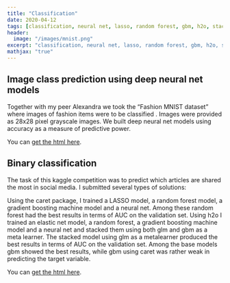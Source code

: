 ```yaml
---
title: "Classification"
date: 2020-04-12
tags: [classification, neural net, lasso, random forest, gbm, h2o, stacked model]
header:
  image: "/images/mnist.png"
excerpt: "classification, neural net, lasso, random forest, gbm, h2o, stacked model"
mathjax: "true"
---
```


## Image class prediction using deep neural net models
Together with my peer Alexandra we took the “Fashion MNIST dataset” where images of fashion items were to be classified . Images were provided as 28x28 pixel grayscale images. We built deep neural net models using accuracy as a measure of predictive power.

You can [get the html here](/assets/image_class_prediction.html).

## Binary classification
The task of this kaggle competition was to predict which articles are shared the most in social media. I submitted several types of solutions:

Using the caret package, I trained a LASSO model, a random forest model, a gradient boosting machine model and a neural net. Among these random forest had the best results in terms of AUC on the validation set. Using h2o I trained an elastic net model, a random forest, a gradient boosting machine model and a neural net and stacked them using both glm and gbm as a meta learner. The stacked model using glm as a metalearner produced the best results in terms of AUC on the validation set. Among the base models gbm showed the best results, while gbm using caret was rather weak in predicting the target variable.

You can [get the html here](/assets/kaggle_competition.html).
